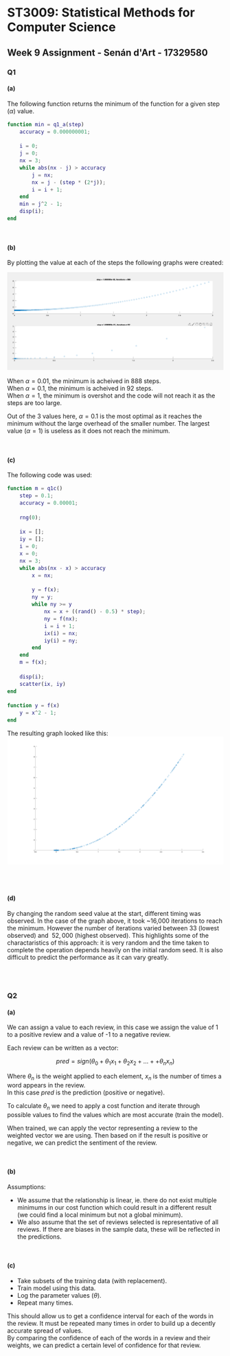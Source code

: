 # ST3009: Statistical Methods for Computer Science

## Week 9 Assignment - Senán d'Art - 17329580

### Q1  

#### (a)  
The following function returns the minimum of the function for a given step ($\alpha$) value.
```matlab
function min = q1_a(step)
    accuracy = 0.000000001;

    i = 0;
    j = 0;
    nx = 3;
    while abs(nx - j) > accuracy
        j = nx;
        nx = j - (step * (2*j));
        i = i + 1;
    end
    min = j^2 - 1;
    disp(i);
end
```

<br>

#### (b)  
By plotting the value at each of the steps the following graphs were created:

![Q1_b_graph](Q1_b.png)

When $\alpha = 0.01$, the minimum is acheived in 888 steps.  
When $\alpha = 0.1$, the minimum is acheived in 92 steps.   
When $\alpha = 1$, the minimum is overshot and the code will not reach it as the steps are too large.  

Out of the 3 values here, $\alpha = 0.1$ is the most optimal as it reaches the minimum without the large overhead of the smaller number. The largest value ($\alpha = 1$) is useless as it does not reach the minimum.

<br>

#### (c)  

The following code was used:  
```matlab
function m = q1c()
    step = 0.1;
    accuracy = 0.00001;
    
    rng(0);

    ix = [];
    iy = [];
    i = 0;
    x = 0;
    nx = 3;
    while abs(nx - x) > accuracy
        x = nx;

        y = f(x);
        ny = y;
        while ny >= y
            nx = x + ((rand() - 0.5) * step);
            ny = f(nx);
            i = i + 1;
            ix(i) = nx;
            iy(i) = ny;
        end
    end
    m = f(x);

    disp(i);
    scatter(ix, iy)
end

function y = f(x)
    y = x^2 - 1;
end
```

The resulting graph looked like this:  
![Q1_c_graph](Q1_c.png)

<br><br>


#### (d)  
By changing the random seed value at the start, different timing was observed. In the case of the graph above, it took ~16,000 iterations to reach the minimum. However the number of iterations varied between $33$ (lowest observed) and  $~52,000$ (highest observed). This highlights some of the charactaristics of this approach: it is very random and the time taken to complete the operation depends heavily on the initial random seed. It is also difficult to predict the performance as it can vary greatly.

<br><br>

### Q2

#### (a)  
We can assign a value to each review, in this case we assign the value of 1 to a positive review and a value of -1 to a negative review.

Each review can be written as a vector:  

$$
pred = sign(\theta_0 + \theta_1x_1 + \theta_2x_2 + ... + + \theta_nx_n)
$$

Where $\theta_n$ is the weight applied to each element, 
$x_n$ is the number of times a word appears in the review.  
In this case $pred$ is the prediction (positive or negative).

To calculate $\theta_n$ we need to apply a cost function and iterate through possible values to find the values which are most accurate (train the model).  

When trained, we can apply the vector representing a review to the weighted vector we are using. Then based on if the result is positive or negative, we can predict the sentiment of the review. 

<br> 

#### (b)
Assumptions:  

- We assume that the relationship is linear, ie. there do not exist multiple minimums in our cost function which could result in a different result (we could find a local minimum but not a global minimum).  
- We also assume that the set of reviews selected is representative of all reviews. If there are biases in the sample data, these will be reflected in the predictions.

<br>

#### (c)  

- Take subsets of the training data (with replacement).  
- Train model using this data.  
- Log the parameter values ($\theta$).  
- Repeat many times.  

This should allow us to get a confidence interval for each of the words in the review. It must be repeated many times in order to build up a decently accurate spread of values.  
By comparing the confidence of each of the words in a review and their weights, we can predict a certain level of confidence for that review.
